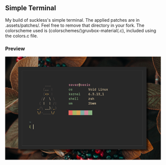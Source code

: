 ## Simple Terminal
My build of suckless's simple terminal.
The applied patches are in .assets/patches/. Feel free to remove that directory in your fork.
The colorscheme used is (colorschemes/)gruvbox-material(.c), included using the colors.c file.

### Preview
<img src=.assets/preview.png />
